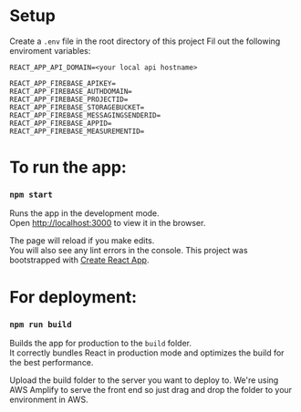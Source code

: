 # Setup

Create a `.env` file in the root directory of this project 
Fil out the following enviroment variables:
```
REACT_APP_API_DOMAIN=<your local api hostname>

REACT_APP_FIREBASE_APIKEY=
REACT_APP_FIREBASE_AUTHDOMAIN=
REACT_APP_FIREBASE_PROJECTID=
REACT_APP_FIREBASE_STORAGEBUCKET=
REACT_APP_FIREBASE_MESSAGINGSENDERID=
REACT_APP_FIREBASE_APPID=
REACT_APP_FIREBASE_MEASUREMENTID=
```

# To run the app:
### `npm start`

Runs the app in the development mode.\
Open [http://localhost:3000](http://localhost:3000) to view it in the browser.

The page will reload if you make edits.\
You will also see any lint errors in the console.
This project was bootstrapped with [Create React App](https://github.com/facebook/create-react-app).

# For deployment: 
### `npm run build`

Builds the app for production to the `build` folder.\
It correctly bundles React in production mode and optimizes the build for the best performance.

Upload the build folder to the server you want to deploy to. We're using AWS Amplify to serve the front end so just drag and drop the folder to your environment in AWS.
